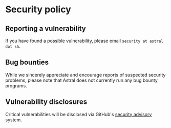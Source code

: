 # Security policy

## Reporting a vulnerability

If you have found a possible vulnerability, please email `security at astral dot sh`.

## Bug bounties

While we sincerely appreciate and encourage reports of suspected security problems, please note that
Astral does not currently run any bug bounty programs.

## Vulnerability disclosures

Critical vulnerabilities will be disclosed via GitHub's
[security advisory](https://github.com/astral-sh/ruff/security) system.
